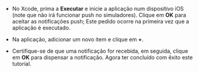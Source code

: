 
* No Xcode, prima a **Executar** e inicie a aplicação num dispositivo iOS (note que não irá funcionar push no simuladores). Clique em **OK** para aceitar as notificações push; Este pedido ocorre na primeira vez que a aplicação é executado.

* Na aplicação, adicionar um novo item e clique em **+**.

* Certifique-se de que uma notificação for recebida, em seguida, clique em **OK** para dispensar a notificação. Agora ter concluído com êxito este tutorial.
